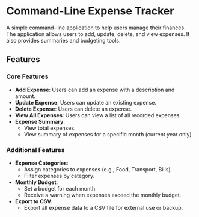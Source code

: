 # Command-Line Expense Tracker

A simple command-line application to help users manage their finances. The application allows users to add, update, delete, and view expenses. It also provides summaries and budgeting tools.

## Features

### Core Features
- **Add Expense**: Users can add an expense with a description and amount.
- **Update Expense**: Users can update an existing expense.
- **Delete Expense**: Users can delete an expense.
- **View All Expenses**: Users can view a list of all recorded expenses.
- **Expense Summary**:
  - View total expenses.
  - View summary of expenses for a specific month (current year only).

### Additional Features
- **Expense Categories**:
  - Assign categories to expenses (e.g., Food, Transport, Bills).
  - Filter expenses by category.
- **Monthly Budget**:
  - Set a budget for each month.
  - Receive a warning when expenses exceed the monthly budget.
- **Export to CSV**:
  - Export all expense data to a CSV file for external use or backup.
